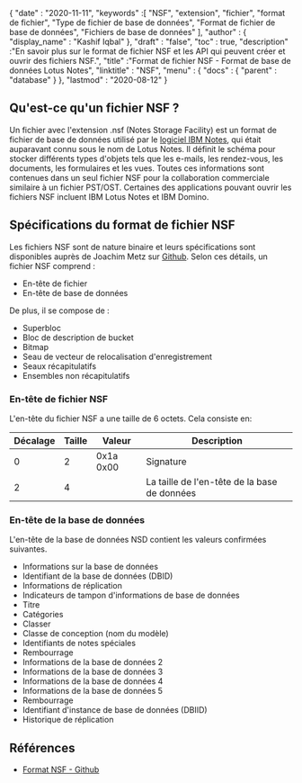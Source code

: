 {
  "date" : "2020-11-11",
  "keywords" :[ "NSF", "extension", "fichier", "format de fichier", "Type de fichier de base de données", "Format de fichier de base de données", "Fichiers de base de données" ],
  "author" : {
    "display_name" : "Kashif Iqbal"
},
  "draft" : "false",
  "toc" : true,
  "description" :"En savoir plus sur le format de fichier NSF et les API qui peuvent créer et ouvrir des fichiers NSF.",
  "title" :"Format de fichier NSF - Format de base de données Lotus Notes",
  "linktitle" : "NSF",
  "menu" : {
    "docs" : {
      "parent" : "database"
}
},
  "lastmod" : "2020-08-12"
}

## Qu'est-ce qu'un fichier NSF ?

Un fichier avec l'extension .nsf (Notes Storage Facility) est un format de fichier de base de données utilisé par le [logiciel IBM Notes](https://en.wikipedia.org/wiki/HCL_Domino), qui était auparavant connu sous le nom de Lotus Notes. Il définit le schéma pour stocker différents types d'objets tels que les e-mails, les rendez-vous, les documents, les formulaires et les vues. Toutes ces informations sont contenues dans un seul fichier NSF pour la collaboration commerciale similaire à un fichier PST/OST. Certaines des applications pouvant ouvrir les fichiers NSF incluent IBM Lotus Notes et IBM Domino.

## Spécifications du format de fichier NSF

Les fichiers NSF sont de nature binaire et leurs spécifications sont disponibles auprès de Joachim Metz sur [Github](https://github.com/libyal/libnsfdb/blob/main/documentation/Notes%20Storage%20Facility%20(NSF)%20database%20file%20format.asciidoc). Selon ces détails, un fichier NSF comprend :

* En-tête de fichier
* En-tête de base de données

De plus, il se compose de :

* Superbloc
* Bloc de description de bucket
* Bitmap
* Seau de vecteur de relocalisation d'enregistrement
* Seaux récapitulatifs
* Ensembles non récapitulatifs


### En-tête de fichier NSF

L'en-tête du fichier NSF a une taille de 6 octets. Cela consiste en:

|Décalage|Taille|Valeur|Description|
---|---|---|---|
0|2|0x1a 0x00|Signature|
2|4| |La taille de l'en-tête de la base de données|

### En-tête de la base de données

L'en-tête de la base de données NSD contient les valeurs confirmées suivantes.

* Informations sur la base de données
* Identifiant de la base de données (DBID)
* Informations de réplication
* Indicateurs de tampon d'informations de base de données
* Titre
* Catégories
* Classer
* Classe de conception (nom du modèle)
* Identifiants de notes spéciales
* Rembourrage
* Informations de la base de données 2
* Informations de la base de données 3
* Informations de la base de données 4
* Informations de la base de données 5
* Rembourrage
* Identifiant d'instance de base de données (DBIID)
* Historique de réplication

## Références

* [Format NSF - Github](https://github.com/libyal/libnsfdb/blob/main/documentation/Notes%20Storage%20Facility%20(NSF)%20database%20file%20format.asciidoc)

